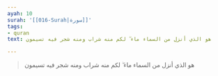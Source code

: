 ```yaml
---
ayah: 10
surah: '[[016-Surah|سورة]]'
tags:
- quran
text: هو الذي أنزل من السماء ماء ۖ لكم منه شراب ومنه شجر فيه تسيمون

---
```

> هو الذي أنزل من السماء ماء ۖ لكم منه شراب ومنه شجر فيه تسيمون
